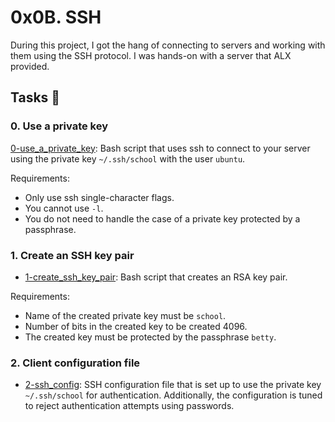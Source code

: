 # 0x0B. SSH

During this project, I got the hang of connecting to servers and working with them using the SSH protocol. I was hands-on with a server that ALX provided.

## Tasks 📃

### 0. Use a private key

[0-use_a_private_key](https://github.com/TechieGold/alx-system_engineering-devops/blob/master/0x0B-ssh/0-use_a_private_key): Bash script that uses ssh to connect to your server using the private key `~/.ssh/school` with the user `ubuntu`.

Requirements:
- Only use ssh single-character flags.
- You cannot use `-l`.
- You do not need to handle the case of a private key protected by a passphrase.

### 1. Create an SSH key pair

- [1-create_ssh_key_pair](https://github.com/TechieGold/alx-system_engineering-devops/blob/master/0x0B-ssh/1-create_ssh_key_pair): Bash script that creates an RSA key pair.

Requirements:
- Name of the created private key must be `school`.
- Number of bits in the created key to be created 4096.
- The created key must be protected by the passphrase `betty`.

### 2. Client configuration file

- [2-ssh_config](https://github.com/TechieGold/alx-system_engineering-devops/blob/master/0x0B-ssh/2-ssh_config): SSH configuration file that is set up to use the private key `~/.ssh/school` for authentication. Additionally, the configuration is tuned to reject authentication attempts using passwords.
